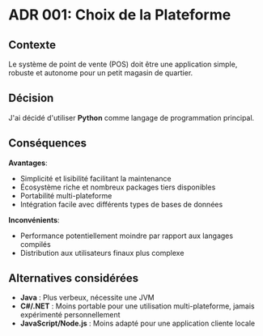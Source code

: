 # ADR 001: Choix de la Plateforme

## Contexte

Le système de point de vente (POS) doit être une application simple, robuste et autonome pour un petit magasin de quartier.

## Décision

J'ai décidé d'utiliser **Python** comme langage de programmation principal.

## Conséquences

**Avantages**:
- Simplicité et lisibilité facilitant la maintenance
- Écosystème riche et nombreux packages tiers disponibles
- Portabilité multi-plateforme
- Intégration facile avec différents types de bases de données

**Inconvénients**:
- Performance potentiellement moindre par rapport aux langages compilés
- Distribution aux utilisateurs finaux plus complexe

## Alternatives considérées

- **Java** : Plus verbeux, nécessite une JVM
- **C#/.NET** : Moins portable pour une utilisation multi-plateforme, jamais expérimenté personnellement
- **JavaScript/Node.js** : Moins adapté pour une application cliente locale